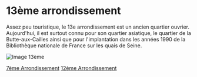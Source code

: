 # 13ème arrondissement

Assez peu touristique, le 13e arrondissement est un ancien quartier ouvrier. Aujourd'hui, il est surtout connu pour son quartier asiatique, le quartier de la Butte-aux-Cailles ainsi que pour l'implantation dans les années 1990 de la Bibliothèque nationale de France sur les quais de Seine.

![Image 13ème](/13.jpg "Photo du 13ème")

[7ème Arrondissement](7.md) 
[12ème Arrondissement](12.md) 
